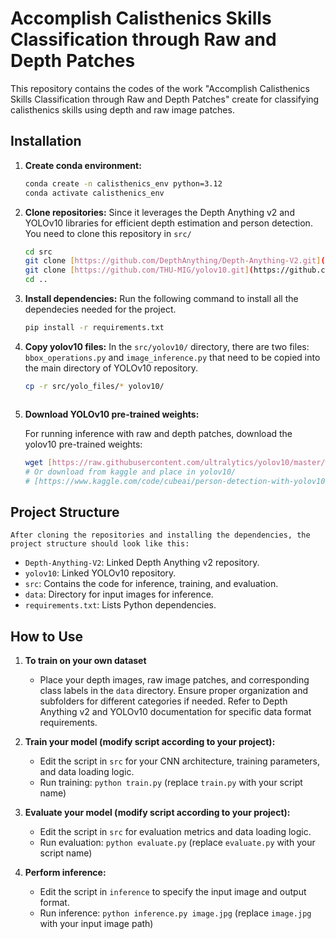 # Accomplish Calisthenics Skills Classification through Raw and Depth Patches

This repository contains the codes of the work "Accomplish Calisthenics Skills Classification through Raw and Depth Patches" create for classifying calisthenics skills using depth and raw image patches.


## Installation

1.  **Create conda environment:**

    ```bash
    conda create -n calisthenics_env python=3.12
    conda activate calisthenics_env  
    ```

2.  **Clone repositories:**
    Since it leverages the Depth Anything v2 and YOLOv10 libraries for efficient depth estimation and person detection. You need to clone this repository in `src/`

    ```bash
    cd src
    git clone [https://github.com/DepthAnything/Depth-Anything-V2.git](https://github.com/DepthAnything/Depth-Anything-V2.git) depth_anything_v2
    git clone [https://github.com/THU-MIG/yolov10.git](https://github.com/THU-MIG/yolov10.git) yolov10
    cd ..
    ```
3.  **Install dependencies:**
    Run the following command to install all the dependecies needed for the project.
    ```bash
    pip install -r requirements.txt

4.  **Copy yolov10 files:**
    In the `src/yolov10/` directory, there are two files: `bbox_operations.py` and `image_inference.py` that need to be copied into the main directory of YOLOv10 repository.
    ```bash
    cp -r src/yolo_files/* yolov10/
    ```

    ```
5.  **Download YOLOv10 pre-trained weights:**

    For running inference with raw and depth patches, download the yolov10 pre-trained weights:

    ```bash
    wget [https://raw.githubusercontent.com/ultralytics/yolov10/master/weights/yolov10n.pt](https://raw.githubusercontent.com/ultralytics/yolov10/master/weights/yolov10n.pt) -P yolov10/
    # Or download from kaggle and place in yolov10/
    # [https://www.kaggle.com/code/cubeai/person-detection-with-yolov10/output](https://www.kaggle.com/code/cubeai/person-detection-with-yolov10/output)
    ```

## Project Structure

    After cloning the repositories and installing the dependencies, the project structure should look like this:

*   `Depth-Anything-V2`: Linked Depth Anything v2 repository.
*   `yolov10`: Linked YOLOv10 repository.
*   `src`: Contains the code for inference, training, and evaluation.
*   `data`: Directory for input images for inference.
*   `requirements.txt`: Lists Python dependencies.

## How to Use

1.  **To train on your own dataset**

    *   Place your depth images, raw image patches, and corresponding class labels in the `data` directory. Ensure proper organization and subfolders for different categories if needed. Refer to Depth Anything v2 and YOLOv10 documentation for specific data format requirements.

2.  **Train your model (modify script according to your project):**

    *   Edit the script in `src` for your CNN architecture, training parameters, and data loading logic.
    *   Run training: `python train.py` (replace `train.py` with your script name)

3.  **Evaluate your model (modify script according to your project):**

    *   Edit the script in `src` for evaluation metrics and data loading logic.
    *   Run evaluation: `python evaluate.py` (replace `evaluate.py` with your script name)

4.  **Perform inference:**

    *   Edit the script in `inference` to specify the input image and output format.
    *   Run inference: `python inference.py image.jpg` (replace `image.jpg` with your input image path)
